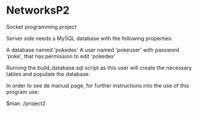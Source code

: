 # NetworksP2
Socket programming project

Server side needs a MySQL database with the following properties:

A database named 'pokedex'
A user named 'pokeuser' with password 'poke', that has permission to edit 'pokedex'

Running the build\_database.sql script as this user will create the necessary tables and populate the database.

In order to see de manual page, for further instructions into the use of this program use:

$man ./project2
